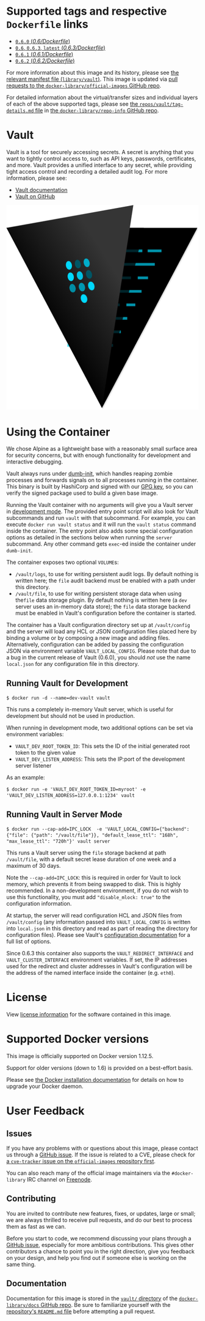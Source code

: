 # Supported tags and respective `Dockerfile` links

-	[`0.6.0` (*0.6/Dockerfile*)](https://github.com/hashicorp/docker-vault/blob/3d12aa78cdbdce22b3d3e30f1093843f21b0a8fa/0.6/Dockerfile)
-	[`0.6`, `0.6.3`, `latest` (*0.6.3/Dockerfile*)](https://github.com/hashicorp/docker-vault/blob/f9a97ab152b51d39f54ab51136b2819305f70caf/0.6.3/Dockerfile)
-	[`0.6.1` (*0.6.1/Dockerfile*)](https://github.com/hashicorp/docker-vault/blob/3d12aa78cdbdce22b3d3e30f1093843f21b0a8fa/0.6.1/Dockerfile)
-	[`0.6.2` (*0.6.2/Dockerfile*)](https://github.com/hashicorp/docker-vault/blob/3d3957180d689ecddb537aa799a878171280e8a3/0.6.2/Dockerfile)

For more information about this image and its history, please see [the relevant manifest file (`library/vault`)](https://github.com/docker-library/official-images/blob/master/library/vault). This image is updated via [pull requests to the `docker-library/official-images` GitHub repo](https://github.com/docker-library/official-images/pulls?q=label%3Alibrary%2Fvault).

For detailed information about the virtual/transfer sizes and individual layers of each of the above supported tags, please see [the `repos/vault/tag-details.md` file](https://github.com/docker-library/repo-info/blob/master/repos/vault/tag-details.md) in [the `docker-library/repo-info` GitHub repo](https://github.com/docker-library/repo-info).

# Vault

Vault is a tool for securely accessing secrets. A secret is anything that you want to tightly control access to, such as API keys, passwords, certificates, and more. Vault provides a unified interface to any secret, while providing tight access control and recording a detailed audit log. For more information, please see:

-	[Vault documentation](https://www.vaultproject.io/)
-	[Vault on GitHub](https://github.com/hashicorp/vault)

![logo](https://raw.githubusercontent.com/docker-library/docs/726714ced14b1e14b6dd99fc82f20f14f1d3cfb1/vault/logo.png)

# Using the Container

We chose Alpine as a lightweight base with a reasonably small surface area for security concerns, but with enough functionality for development and interactive debugging.

Vault always runs under [dumb-init](https://github.com/Yelp/dumb-init), which handles reaping zombie processes and forwards signals on to all processes running in the container. This binary is built by HashiCorp and signed with our [GPG key](https://www.hashicorp.com/security.html), so you can verify the signed package used to build a given base image.

Running the Vault container with no arguments will give you a Vault server in [development mode](https://www.vaultproject.io/docs/concepts/dev-server.html). The provided entry point script will also look for Vault subcommands and run `vault` with that subcommand. For example, you can execute `docker run vault
status` and it will run the `vault status` command inside the container. The entry point also adds some special configuration options as detailed in the sections below when running the `server` subcommand. Any other command gets `exec`-ed inside the container under `dumb-init`.

The container exposes two optional `VOLUME`s:

-	`/vault/logs`, to use for writing persistent audit logs. By default nothing is written here; the `file` audit backend must be enabled with a path under this directory.
-	`/vault/file`, to use for writing persistent storage data when using the`file` data storage plugin. By default nothing is written here (a `dev` server uses an in-memory data store); the `file` data storage backend must be enabled in Vault's configuration before the container is started.

The container has a Vault configuration directory set up at `/vault/config` and the server will load any HCL or JSON configuration files placed here by binding a volume or by composing a new image and adding files. Alternatively, configuration can be added by passing the configuration JSON via environment variable `VAULT_LOCAL_CONFIG`. Please note that due to a bug in the current release of Vault (0.6.0), you should *not* use the name `local.json` for any configuration file in this directory.

## Running Vault for Development

```console
$ docker run -d --name=dev-vault vault
```

This runs a completely in-memory Vault server, which is useful for development but should not be used in production.

When running in development mode, two additional options can be set via environment variables:

-	`VAULT_DEV_ROOT_TOKEN_ID`: This sets the ID of the initial generated root token to the given value
-	`VAULT_DEV_LISTEN_ADDRESS`: This sets the IP:port of the development server listener

As an example:

```console
$ docker run -e 'VAULT_DEV_ROOT_TOKEN_ID=myroot' -e 'VAULT_DEV_LISTEN_ADDRESS=127.0.0.1:1234' vault
```

## Running Vault in Server Mode

```console
$ docker run --cap-add=IPC_LOCK  -e 'VAULT_LOCAL_CONFIG={"backend": {"file": {"path": "/vault/file"}}, "default_lease_ttl": "168h", "max_lease_ttl": "720h"}' vault server
```

This runs a Vault server using the `file` storage backend at path `/vault/file`, with a default secret lease duration of one week and a maximum of 30 days.

Note the `--cap-add=IPC_LOCK`: this is required in order for Vault to lock memory, which prevents it from being swapped to disk. This is highly recommended. In a non-development environment, if you do not wish to use this functionality, you must add `"disable_mlock: true"` to the configuration information.

At startup, the server will read configuration HCL and JSON files from `/vault/config` (any information passed into `VAULT_LOCAL_CONFIG` is written into `local.json` in this directory and read as part of reading the directory for configuration files). Please see Vault's [configuration documentation](https://www.vaultproject.io/docs/config/index.html) for a full list of options.

Since 0.6.3 this container also supports the `VAULT_REDIRECT_INTERFACE` and `VAULT_CLUSTER_INTERFACE` environment variables. If set, the IP addresses used for the redirect and cluster addresses in Vault's configuration will be the address of the named interface inside the container (e.g. `eth0`).

# License

View [license information](https://raw.githubusercontent.com/hashicorp/vault/master/LICENSE) for the software contained in this image.

# Supported Docker versions

This image is officially supported on Docker version 1.12.5.

Support for older versions (down to 1.6) is provided on a best-effort basis.

Please see [the Docker installation documentation](https://docs.docker.com/installation/) for details on how to upgrade your Docker daemon.

# User Feedback

## Issues

If you have any problems with or questions about this image, please contact us through a [GitHub issue](https://github.com/hashicorp/docker-vault/issues). If the issue is related to a CVE, please check for [a `cve-tracker` issue on the `official-images` repository first](https://github.com/docker-library/official-images/issues?q=label%3Acve-tracker).

You can also reach many of the official image maintainers via the `#docker-library` IRC channel on [Freenode](https://freenode.net).

## Contributing

You are invited to contribute new features, fixes, or updates, large or small; we are always thrilled to receive pull requests, and do our best to process them as fast as we can.

Before you start to code, we recommend discussing your plans through a [GitHub issue](https://github.com/hashicorp/docker-vault/issues), especially for more ambitious contributions. This gives other contributors a chance to point you in the right direction, give you feedback on your design, and help you find out if someone else is working on the same thing.

## Documentation

Documentation for this image is stored in the [`vault/` directory](https://github.com/docker-library/docs/tree/master/vault) of the [`docker-library/docs` GitHub repo](https://github.com/docker-library/docs). Be sure to familiarize yourself with the [repository's `README.md` file](https://github.com/docker-library/docs/blob/master/README.md) before attempting a pull request.
